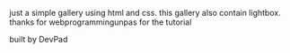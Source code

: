 just a simple gallery using html and css.
this gallery also contain lightbox.
thanks for webprogrammingunpas for the tutorial

built by DevPad